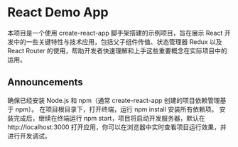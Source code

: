 # React Demo App

本项目是一个使用 create-react-app 脚手架搭建的示例项目，旨在展示 React 开发中的一些关键特性与技术应用，包括父子组件传值、状态管理器 Redux 以及 React Router 的使用，帮助开发者快速理解和上手这些重要概念在实际项目中的运用。

## Announcements

确保已经安装 Node.js 和 npm（通常 create-react-app 创建的项目依赖管理基于 npm）。
在项目根目录下，打开终端，运行 npm install 安装所有依赖项。
安装完成后，继续在终端运行 npm start，项目将启动开发服务器，默认在 http://localhost:3000 打开应用，你可以在浏览器中实时查看项目运行效果，并进行开发调试。
